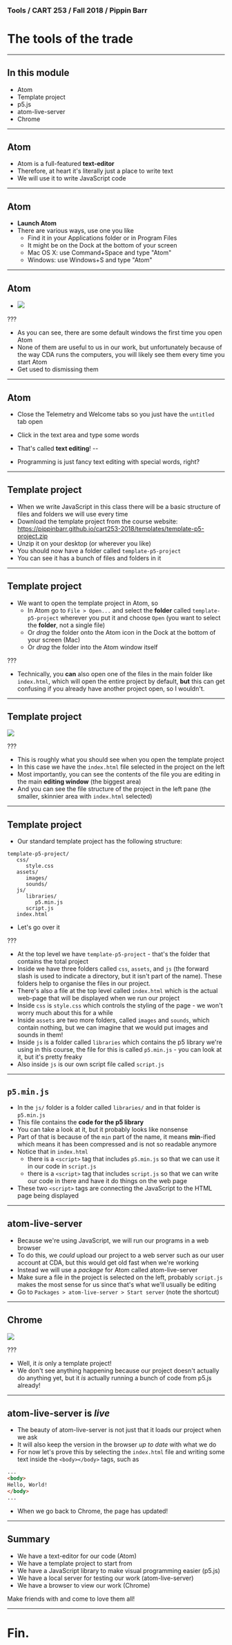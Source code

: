 ### Tools / CART 253 / Fall 2018 / Pippin Barr

# The tools of the trade

---

## In this module

- Atom
- Template project
- p5.js
- atom-live-server
- Chrome

---

## Atom

- Atom is a full-featured __text-editor__
- Therefore, at heart it's literally just a place to write text
- We will use it to write JavaScript code

---

## Atom

- __Launch Atom__
- There are various ways, use one you like
  - Find it in your Applications folder or in Program Files
  - It might be on the Dock at the bottom of your screen
  - Mac OS X: use Command+Space and type "Atom"
  - Windows: use Windows+S and type "Atom"

---

## Atom

- ![](images/atom-startup-screen.png)

???

- As you can see, there are some default windows the first time you open Atom
- None of them are useful to us in our work, but unfortunately because of the way CDA runs the computers, you will likely see them every time you start Atom
- Get used to dismissing them

---

## Atom

- Close the Telemetry and Welcome tabs so you just have the `untitled` tab open
- Click in the text area and type some words
- That's called __text editing__!
--

- Programming is just fancy text editing with special words, right?

---

## Template project

- When we write JavaScript in this class there will be a basic structure of files and folders we will use every time
- Download the template project from the course website: https://pippinbarr.github.io/cart253-2018/templates/template-p5-project.zip
- Unzip it on your desktop (or wherever you like)
- You should now have a folder called `template-p5-project`
- You can see it has a bunch of files and folders in it

---

## Template project

- We want to open the template project in Atom, so
  - In Atom go to `File > Open...` and select the __folder__ called `template-p5-project` wherever you put it and choose `Open` (you want to select the __folder__, not a single file)
  - Or _drag_ the folder onto the Atom icon in the Dock at the bottom of your screen (Mac)
  - Or _drag_ the folder into the Atom window itself

???

- Technically, you __can__ also open one of the files in the main folder like `index.html`, which will open the entire project by default, __but__ this can get confusing if you already have another project open, so I wouldn't.

---

## Template project

![](images/atom-template-project.png)

???

- This is roughly what you should see when you open the template project
- In this case we have the `index.html` file selected in the project on the left
- Most importantly, you can see the contents of the file you are editing in the main __editing window__ (the biggest area)
- And you can see the file structure of the project in the left pane (the smaller, skinnier area with `index.html` selected)

---

## Template project

- Our standard template project has the following structure:

```
template-p5-project/
   css/
      style.css
   assets/
      images/
      sounds/
   js/
      libraries/
         p5.min.js
      script.js
   index.html
```

- Let's go over it

???

- At the top level we have `template-p5-project` - that's the folder that contains the total project
- Inside we have three folders called `css`, `assets`, and `js` (the forward slash is used to indicate a directory, but it isn't part of the name). These folders help to organise the files in our project.
- There's also a file at the top level called `index.html` which is the actual web-page that will be displayed when we run our project
- Inside `css` is `style.css` which controls the styling of the page - we won't worry much about this for a while
- Inside `assets` are two more folders, called `images` and `sounds`, which contain nothing, but we can imagine that we would put images and sounds in them!
- Inside `js` is a folder called `libraries` which contains the p5 library we're using in this course, the file for this is called `p5.min.js` - you can look at it, but it's pretty freaky
- Also inside `js` is our own script file called `script.js`

---

## `p5.min.js`

- In the `js/` folder is a folder called `libraries/` and in that folder is `p5.min.js`
- This file contains the __code for the p5 library__
- You can take a look at it, but it probably looks like nonsense
- Part of that is because of the `min` part of the name, it means __min__-ified which means it has been compressed and is not so readable anymore
- Notice that in `index.html`
  - there is a `<script>` tag that includes `p5.min.js` so that we can use it in our code in `script.js`
  - there is a `<script>` tag that includes `script.js` so that we can write our code in there and have it do things on the web page
- These two `<script>` tags are connecting the JavaScript to the HTML page being displayed

---

## atom-live-server

- Because we're using JavaScript, we will run our programs in a web browser
- To do this, we _could_ upload our project to a web server such as our user account at CDA, but this would get old fast when we're working
- Instead we will use a _package_ for Atom called atom-live-server
- Make sure a file in the project is selected on the left, probably `script.js` makes the most sense for us since that's what we'll usually be editing
- Go to `Packages > atom-live-server > Start server` (note the shortcut)

---

## Chrome

![](images/chrome-template-project.png)

???

- Well, it _is_ only a template project!
- We don't see anything happening because our project doesn't actually do anything yet, but it _is_ actually running a bunch of code from p5.js already!

---

## atom-live-server is _live_

- The beauty of atom-live-server is not just that it loads our project when we ask
- It will also keep the version in the browser _up to date_ with what we do
- For now let's prove this by selecting the `index.html` file and writing some text inside the `<body></body>` tags, such as

```html
...
<body>
Hello, World!
</body>
...
```

- When we go back to Chrome, the page has updated!

---

## Summary

- We have a text-editor for our code (Atom)
- We have a template project to start from
- We have a JavaScript library to make visual programming easier (p5.js)
- We have a local server for testing our work (atom-live-server)
- We have a browser to view our work (Chrome)

Make friends with and come to love them all!

---

# Fin.
